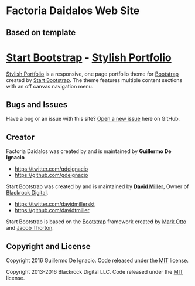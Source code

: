 # Factoria Daidalos Web Site

## Based on template

# [Start Bootstrap](http://startbootstrap.com/) - [Stylish Portfolio](http://startbootstrap.com/template-overviews/stylish-portfolio/)

[Stylish Portfolio](http://startbootstrap.com/template-overviews/stylish-portfolio/) is a responsive, one page portfolio theme for [Bootstrap](http://getbootstrap.com/) created by [Start Bootstrap](http://startbootstrap.com/). The theme features multiple content sections with an off canvas navigation menu.



## Bugs and Issues

Have a bug or an issue with this site? [Open a new issue](https://github.com/gdeignacio/factoriadaidalos/issues ) here on GitHub.


## Creator

Factoria Daidalos was created by and is maintained by **Guillermo De Ignacio**

* https://twitter.com/gdeignacio
* https://github.com/gdeignacio

Start Bootstrap was created by and is maintained by **[David Miller](http://davidmiller.io/)**, Owner of [Blackrock Digital](http://blackrockdigital.io/).

* https://twitter.com/davidmillerskt
* https://github.com/davidtmiller

Start Bootstrap is based on the [Bootstrap](http://getbootstrap.com/) framework created by [Mark Otto](https://twitter.com/mdo) and [Jacob Thorton](https://twitter.com/fat).

## Copyright and License

Copyright 2016 Guillermo De Ignacio. Code released under the [MIT](https://github.com/gdeignacio/factoriadaidalos/blob/master/LICENSE) license.


Copyright 2013-2016 Blackrock Digital LLC. Code released under the [MIT](https://github.com/BlackrockDigital/startbootstrap-stylish-portfolio/blob/gh-pages/LICENSE) license.
